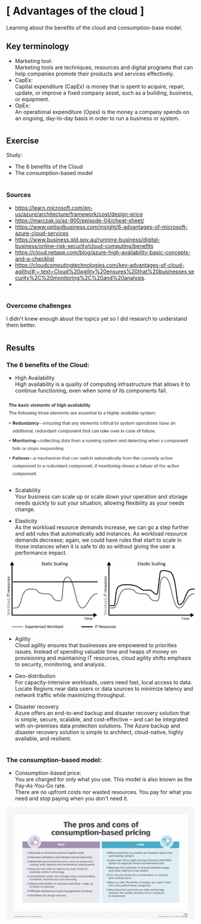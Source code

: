 # [ Advantages of the cloud ]
Learning about the benefits of the cloud and consumption-base model.

## Key terminology
- Marketing tool:\
Marketing tools are techniques, resources and digital programs that can help companies promote their products and services effectively.
- CapEx:\
Capital expenditure (CapEx) is money that is spent to acquire, repair, update, or improve a fixed company asset, such as a building, business, or equipment.
- OpEx:\
An operational expenditure (Opex) is the money a company spends on an ongoing, day-to-day basis in order to run a business or system.
#
## Exercise
Study:
- The 6 benefits of the Cloud
- The consumption-based model

#
### Sources
- https://learn.microsoft.com/en-us/azure/architecture/framework/cost/design-price
- https://marczak.io/az-900/episode-04/cheat-sheet/
- https://www.optisolbusiness.com/insight/6-advantages-of-microsoft-azure-cloud-services
- https://www.business.qld.gov.au/running-business/digital-business/online-risk-security/cloud-computing/benefits
- https://cloud.netapp.com/blog/azure-high-availability-basic-concepts-and-a-checklist
- https://cloudcomputingtechnologies.com/key-advantages-of-cloud-agility/#:~:text=Cloud%20agility%20ensures%20that%20businesses,security%2C%20monitoring%2C%20and%20analysis.
- 


#
### Overcome challenges
I didn't knew enough about the topics yet so I did research to understand them better.
#

## Results 


### The 6 benefits of the Cloud:

- High Availability\
High availability is a quality of computing infrastructure that allows it to continue functioning, even when some of its components fail.

![](./../../../00_includes/AZURE03_screenshot_availability.png)

- Scalability\
Your business can scale up or scale down your operation and storage needs quickly to suit your situation, allowing flexibility as your needs change.

- Elasticity\
As the workload resource demands increase, we can go a step further and add rules that automatically add instances. As workload resource demands decrease; again, we could have rules that start to scale in those instances when it is safe to do so without giving the user a performance impact.

![](./../../../00_includes/AZURE03_screenshot_scale_vs_elastic.png)
- Agility\
Cloud agility ensures that businesses are empowered to priorities issues. Instead of spending valuable time and heaps of money on provisioning and maintaining IT resources, cloud agility shifts emphasis to security, monitoring, and analysis.

- Geo-distribution\
For capacity-intensive workloads, users need fast, local access to data. Locate Regions near data users or data sources to minimize latency and network traffic while maximizing throughput.

- Disaster recovery\
Azure offers an end-to-end backup and disaster recovery solution that is simple, secure, scalable, and cost-effective – and can be integrated with on-premises data protection solutions. The Azure backup and disaster recovery solution is simple to architect, cloud-native, highly available, and resilient.

#
### The consumption-based model:

- Consumption-based price:\
You are charged for only what you use. This model is also known as the Pay-As-You-Go rate. \
There are no upfront costs nor wasted resources. You pay for what you need and stop paying when you don't need it.

![](./../../../00_includes/AZURE03_screenshot_consumption.png)
#

